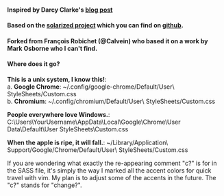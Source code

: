 #### Inspired by Darcy Clarke's [blog post](http://darcyclarke.me/design/skin-your-chrome-inspector/)
#### Based on the [solarized project](http://ethanschoonover.com/solarized) which you can find on [github](https://github.com/altercation/ethanschoonover.com/tree/master/projects/solarized).
#### Forked from François Robichet (@Calvein) who based it on a work by Mark Osborne who I can't find.

#### Where does it go?
**This is a unix system, I know this!**:<br />
a. __Google Chrome__: ~/.config/google-chrome/Default/User\ StyleSheets/Custom.css<br />
b. __Chromium__: ~/.config/chromium/Default/User\ StyleSheets/Custom.css

**People everywhere love Windows.**:
C:\Users\YourUsername\AppData\Local\Google\Chrome\User Data\Default\User StyleSheets\Custom.css

**When the apple is ripe, it will fall.**:
~/Library/Application\ Support/Google/Chrome/Default/User\ StyleSheets/Custom.css



If you are wondering what exactly the re-appearing comment "c?" is for in the SASS
file, it's simply the way I marked all the accent colors for quick travel with vim.
My plan is to adjust some of the accents in the future. The "c?" stands for "change?".

